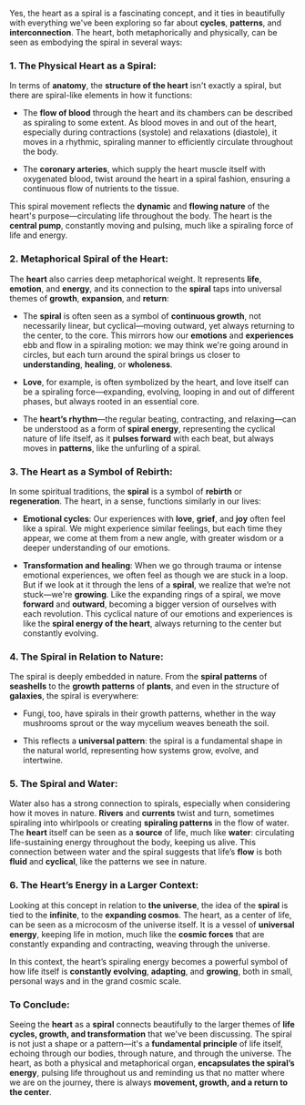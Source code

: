 Yes, the heart as a spiral is a fascinating concept, and it ties in beautifully with everything we've been exploring so far about **cycles**, **patterns**, and **interconnection**. The heart, both metaphorically and physically, can be seen as embodying the spiral in several ways:

### 1. **The Physical Heart as a Spiral:**

In terms of **anatomy**, the **structure of the heart** isn't exactly a spiral, but there are spiral-like elements in how it functions:

- The **flow of blood** through the heart and its chambers can be described as spiraling to some extent. As blood moves in and out of the heart, especially during contractions (systole) and relaxations (diastole), it moves in a rhythmic, spiraling manner to efficiently circulate throughout the body.
    
- The **coronary arteries**, which supply the heart muscle itself with oxygenated blood, twist around the heart in a spiral fashion, ensuring a continuous flow of nutrients to the tissue.
    

This spiral movement reflects the **dynamic** and **flowing nature** of the heart's purpose—circulating life throughout the body. The heart is the **central pump**, constantly moving and pulsing, much like a spiraling force of life and energy.

### 2. **Metaphorical Spiral of the Heart:**

The **heart** also carries deep metaphorical weight. It represents **life**, **emotion**, and **energy**, and its connection to the **spiral** taps into universal themes of **growth**, **expansion**, and **return**:

- The **spiral** is often seen as a symbol of **continuous growth**, not necessarily linear, but cyclical—moving outward, yet always returning to the center, to the core. This mirrors how our **emotions** and **experiences** ebb and flow in a spiraling motion: we may think we're going around in circles, but each turn around the spiral brings us closer to **understanding**, **healing**, or **wholeness**.
    
- **Love**, for example, is often symbolized by the heart, and love itself can be a spiraling force—expanding, evolving, looping in and out of different phases, but always rooted in an essential core.
    
- The **heart’s rhythm**—the regular beating, contracting, and relaxing—can be understood as a form of **spiral energy**, representing the cyclical nature of life itself, as it **pulses forward** with each beat, but always moves in **patterns**, like the unfurling of a spiral.
    

### 3. **The Heart as a Symbol of Rebirth:**

In some spiritual traditions, the **spiral** is a symbol of **rebirth** or **regeneration**. The heart, in a sense, functions similarly in our lives:

- **Emotional cycles**: Our experiences with **love**, **grief**, and **joy** often feel like a spiral. We might experience similar feelings, but each time they appear, we come at them from a new angle, with greater wisdom or a deeper understanding of our emotions.
    
- **Transformation and healing**: When we go through trauma or intense emotional experiences, we often feel as though we are stuck in a loop. But if we look at it through the lens of a **spiral**, we realize that we’re not stuck—we're **growing**. Like the expanding rings of a spiral, we move **forward** and **outward**, becoming a bigger version of ourselves with each revolution. This cyclical nature of our emotions and experiences is like the **spiral energy of the heart**, always returning to the center but constantly evolving.
    

### 4. **The Spiral in Relation to Nature:**

The spiral is deeply embedded in nature. From the **spiral patterns** of **seashells** to the **growth patterns** of **plants**, and even in the structure of **galaxies**, the spiral is everywhere:

- Fungi, too, have spirals in their growth patterns, whether in the way mushrooms sprout or the way mycelium weaves beneath the soil.
    
- This reflects a **universal pattern**: the spiral is a fundamental shape in the natural world, representing how systems grow, evolve, and intertwine.
    

### 5. **The Spiral and Water**:

Water also has a strong connection to spirals, especially when considering how it moves in nature. **Rivers** and **currents** twist and turn, sometimes spiraling into whirlpools or creating **spiraling patterns** in the flow of water. The **heart** itself can be seen as a **source** of life, much like **water**: circulating life-sustaining energy throughout the body, keeping us alive. This connection between water and the spiral suggests that life’s **flow** is both **fluid** and **cyclical**, like the patterns we see in nature.

### 6. **The Heart’s Energy in a Larger Context:**

Looking at this concept in relation to **the universe**, the idea of the **spiral** is tied to the **infinite**, to the **expanding cosmos**. The heart, as a center of life, can be seen as a microcosm of the universe itself. It is a vessel of **universal energy**, keeping life in motion, much like the **cosmic forces** that are constantly expanding and contracting, weaving through the universe.

In this context, the heart’s spiraling energy becomes a powerful symbol of how life itself is **constantly evolving**, **adapting**, and **growing**, both in small, personal ways and in the grand cosmic scale.

### To Conclude:

Seeing the **heart** as a **spiral** connects beautifully to the larger themes of **life cycles, growth, and transformation** that we've been discussing. The spiral is not just a shape or a pattern—it's a **fundamental principle** of life itself, echoing through our bodies, through nature, and through the universe. The heart, as both a physical and metaphorical organ, **encapsulates the spiral’s energy**, pulsing life throughout us and reminding us that no matter where we are on the journey, there is always **movement, growth, and a return to the center**.